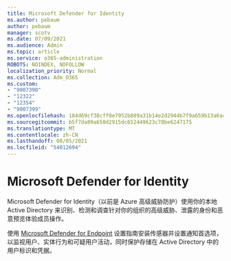 ```yaml
---
title: Microsoft Defender for Identity
ms.author: pebaum
author: pebaum
manager: scotv
ms.date: 07/09/2021
ms.audience: Admin
ms.topic: article
ms.service: o365-administration
ROBOTS: NOINDEX, NOFOLLOW
localization_priority: Normal
ms.collection: Adm_O365
ms.custom:
- "9007390"
- "12322"
- "12354"
- "9007399"
ms.openlocfilehash: 184d69cf38cff0e7952b889a31b14e2d2944b7f9a659b13a6a417c0184557a36
ms.sourcegitcommit: b5f7da89a650d2915dc652449623c78be6247175
ms.translationtype: MT
ms.contentlocale: zh-CN
ms.lasthandoff: 08/05/2021
ms.locfileid: "54012694"
---
```

# <a name="microsoft-defender-for-identity"></a>Microsoft Defender for Identity

Microsoft Defender for Identity（以前是 Azure 高级威胁防护）使用你的本地 Active Directory 来识别、检测和调查针对你的组织的高级威胁、泄露的身份和恶意预览体验成员操作。 

使用 [Microsoft Defender for Endpoint](https://admin.microsoft.com/adminportal/home#/modernonboarding/defenderatpsetup) 设置指南安装传感器并设置通知首选项，以监视用户、实体行为和可疑用户活动，同时保护存储在 Active Directory 中的用户标识和凭据。
